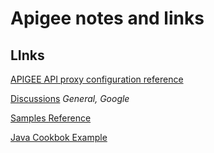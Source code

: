 # Apigee notes and links

## LInks

[APIGEE API proxy configuration reference](https://cloud.google.com/apigee/docs/api-platform/reference/api-proxy-configuration-reference#baseconfig)

[Discussions](https://www.googlecloudcommunity.com/gc/Cloud-Forums/ct-p/cloud-forums) _General, Google_

[Samples Reference](https://docs.apigee.com/api-platform/samples/samples-reference)

[Java Cookbok Example](https://github.com/apigee/api-platform-samples/tree/master/doc-samples/java-cookbook)
